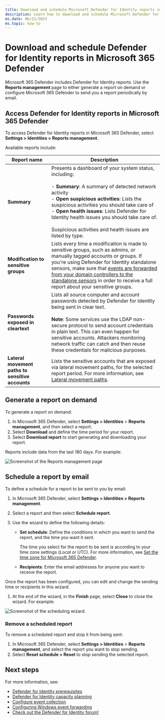 ```yaml
---
title: Download and schedule Microsoft Defender for Identity reports in Microsoft 365 Defender
description: Learn how to download and schedule Microsoft Defender for Identity reports from Microsoft 365 Defender.
ms.date: 06/21/2023
ms.topic: how-to
---
```


# Download and schedule Defender for Identity reports in Microsoft 365 Defender

Microsoft 365 Defender includes Defender for Identity reports. Use the **Reports management** page to either generate a report on demand or configure Microsoft 365 Defender to send you a report periodically by email.

## Access Defender for Identity reports in Microsoft 365 Defender

To access Defender for Identity reports in Microsoft 365 Defender, select **Settings > Identities > Reports management**.

Available reports include:

|Report name  |Description  |
|---------|---------|
|**Summary**| Presents a dashboard of your system status, including: <br><br>- **Summary**: A summary of detected network activity <br>- **Open suspicious activities**: Lists the suspicious activities you should take care of <br>- **Open health issues**: Lists Defender for Identity health issues you should take care of. <br><br> Suspicious activities and health issues are listed by type. |
|**Modification to sensitive groups**     |    Lists every time a modification is made to sensitive groups, such as admins, or manually tagged accounts or groups. If you're using Defender for Identity standalone sensors, make sure that [events are forwarded from your domain controllers to the standalone sensors](configure-event-forwarding.md) in order to receive a full report about your sensitive groups.     |
|**Passwords exposed in cleartext**     | Lists all source computer and account passwords detected by Defender for Identity being sent in clear text. <br><br>**Note**: Some services use the LDAP non-secure protocol to send account credentials in plain text. This can even happen for sensitive accounts. Attackers monitoring network traffic can catch and then reuse these credentials for malicious purposes.     |
| **Lateral movement paths to sensitive accounts** | Lists the sensitive accounts that are exposed via lateral movement paths, for the selected report period. For more information, see [Lateral movement paths](/defender-for-identity/classic-use-case-lateral-movement-path). |

## Generate a report on demand

To generate a report on demand:

1. In Microsoft 365 Defender, select **Settings > Identities** > **Reports management**, and then select a report.
1. Select **Download** and define the time period for your report.
1. Select **Download report** to start generating and downloading your report.

Reports include data from the last 180 days. For example:

![Screenshot of the Reports management page](https://github.com/batamig/ATADocs-pr/assets/111686396/4ce0b4fa-a7e0-4574-990b-688e292d7df7)


## Schedule a report by email

To define a schedule for a report to be sent to you by email:

1. In Microsoft 365 Defender, select **Settings > Identities > Reports management**.

1. Select a report and then select **Schedule report**.

1. Use the wizard to define the following details:

    - **Set schedule**: Define the conditions in which you want to send the report, and the time you want it sent. 

        The time you select for the report to be sent is according to your time zone settings (*Local* or UTC). For more information, see [Set the time zone for Microsoft 365 Defender](/microsoft-365/security/defender/m365d-time-zone).

    - **Recipients**: Enter the email addresses for anyone you want to receive the report.

Once the report has been configured, you can edit and change the sending time or recipients in this wizard. 

1. At the end of the wizard, in the **Finish** page, select **Close** to close the wizard. For example:

![Screenshot of the scheduling wizard.](https://github.com/batamig/ATADocs-pr/assets/111686396/dc5957f5-779f-4ff1-8cf5-780587e52809)


### Remove a scheduled report

To remove a scheduled report and stop it from being sent:

1. In Microsoft 365 Defender, select **Settings > Identities** > **Reports management**, and select the report you want to stop sending.
1. Select **Reset schedule > Reset** to stop sending the selected report.


## Next steps

For more information, see:

- [Defender for Identity prerequisites](prerequisites.md)
- [Defender for Identity capacity planning](capacity-planning.md)
- [Configure event collection](configure-event-collection.md)
- [Configuring Windows event forwarding](configure-event-forwarding.md)
- [Check out the Defender for Identity forum!](<https://aka.ms/MDIcommunity>)
